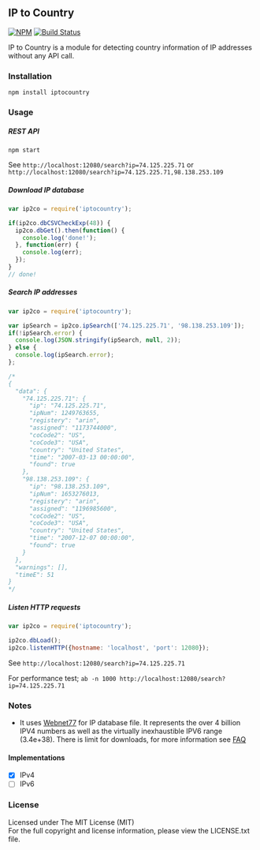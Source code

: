 ## IP to Country

[![NPM][npm-image]][npm-url] [![Build Status][travis-image]][travis-url]

IP to Country is a module for detecting country information of IP addresses without any API call.

### Installation

```
npm install iptocountry
```

### Usage

##### REST API

```
npm start
```
See `http://localhost:12080/search?ip=74.125.225.71` or `http://localhost:12080/search?ip=74.125.225.71,98.138.253.109`

##### Download IP database

```javascript
var ip2co = require('iptocountry');

if(ip2co.dbCSVCheckExp(48)) {
  ip2co.dbGet().then(function() {
    console.log('done!');
  }, function(err) {
    console.log(err);
  });
}
// done!
```

##### Search IP addresses

```javascript
var ip2co = require('iptocountry');

var ipSearch = ip2co.ipSearch(['74.125.225.71', '98.138.253.109']);
if(!ipSearch.error) {
  console.log(JSON.stringify(ipSearch, null, 2));
} else {
  console.log(ipSearch.error);
};

/*
{
  "data": {
    "74.125.225.71": {
      "ip": "74.125.225.71",
      "ipNum": 1249763655,
      "registery": "arin",
      "assigned": "1173744000",
      "coCode2": "US",
      "coCode3": "USA",
      "country": "United States",
      "time": "2007-03-13 00:00:00",
      "found": true
    },
    "98.138.253.109": {
      "ip": "98.138.253.109",
      "ipNum": 1653276013,
      "registery": "arin",
      "assigned": "1196985600",
      "coCode2": "US",
      "coCode3": "USA",
      "country": "United States",
      "time": "2007-12-07 00:00:00",
      "found": true
    }
  },
  "warnings": [],
  "timeE": 51
}
*/
```

##### Listen HTTP requests

```javascript
var ip2co = require('iptocountry');

ip2co.dbLoad();
ip2co.listenHTTP({hostname: 'localhost', 'port': 12080});
```
See `http://localhost:12080/search?ip=74.125.225.71`

For performance test; `ab -n 1000 http://localhost:12080/search?ip=74.125.225.71`

### Notes

* It uses [Webnet77](http://software77.net/geo-ip/) for IP database file. It represents
  the over 4 billion IPV4 numbers as well as the virtually inexhaustible IPV6 range (3.4e+38).
  There is limit for downloads, for more information see [FAQ](http://software77.net/faq.html)

#### Implementations

- [x] IPv4
- [ ] IPv6

### License

Licensed under The MIT License (MIT)  
For the full copyright and license information, please view the LICENSE.txt file.

[npm-url]: http://npmjs.org/package/iptocountry
[npm-image]: https://badge.fury.io/js/iptocountry.png

[travis-url]: https://travis-ci.org/cmfatih/iptocountry
[travis-image]: https://travis-ci.org/cmfatih/iptocountry.svg?branch=master